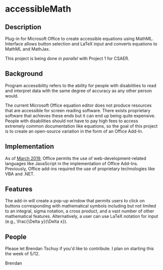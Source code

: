 <h1>accessibleMath</h1>

<h2>Description</h2>

Plug-in for Microsoft Office to create accessible equations using MathML. Interface allows button selection and LaTeX input and converts equations to MathML and MathJax.

This project is being done <i>in parallel</i> with Project 1 for CSAER. 

<h2>Background</h2>
Program accessibility refers to the ability for people with disabilities to read and interpret data with the same degree of accuracy as any other person would.

The current Microsoft Office equation editor does not produce resources that are accessible for screen reading software. There exists proprietary software that achieves these ends but it can end up being quite expensive. People with disabilities should not have to pay high fees to access extremely common documentation like equations, so the goal of this project is to create an open-source variation in the form of an Office Add-In.

<h2>Implementation</h2>
As of <a href="https://docs.microsoft.com/en-us/office/dev/add-ins/overview/office-add-ins">March 2019</a>, Office permits the use of web-development-related languages like JavaScript in the implementation of Office Add-Ins. Previously, Office add-ins required the use of proprietary technologies like VBA and .NET.

<h2>Features</h2>
The add-in will create a pop-up window that permits users to click on buttons corresponding with  mathematical symbols including but not limited to an integral, sigma notation, a cross product, and a vast number of other mathematical features. Alternatively, a user can use LaTeX notation for input (e.g., \frac{\Delta y}{\Delta x}).

<h2>People</h2>
Please let Brendan Tschuy if you'd like to contribute. I plan on starting this the week of 5/12.

Brendan
